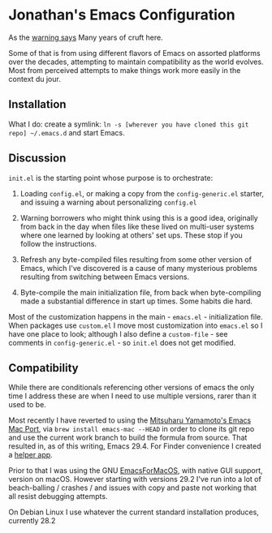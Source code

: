 # Jonathan's Emacs Configuration

As the [warning says](emacs.el) Many years of cruft here.

Some of that is from using different flavors of Emacs on assorted platforms
over the decades, attempting to maintain compatibility as the world evolves.
Most from perceived attempts to make things work more easily in the context du
jour.

## Installation

What I do: create a symlink: `ln -s [wherever you have cloned this git repo]
~/.emacs.d` and start Emacs.

## Discussion

`init.el` is the starting point whose purpose is to orchestrate:

1. Loading `config.el`, or making a copy from the `config-generic.el` starter,
   and issuing a warning about personalizing `config.el`

1. Warning borrowers who might think using this is a good idea, originally
   from back in the day when files like these lived on multi-user systems
   where one learned by looking at others' set ups. These stop if you follow
   the instructions.
   
1. Refresh any byte-compiled files resulting from some other version of Emacs,
   which I've discovered is a cause of many mysterious problems resulting from
   switching between Emacs versions.

1. Byte-compile the main initialization file, from back when byte-compiling
   made a substantial difference in start up times. Some habits die hard.

Most of the customization happens in the main - `emacs.el` - initialization file.
When packages use `custom.el` I move most customization into `emacs.el` so I
have one place to look; although I also define a `custom-file` - see comments in
`config-generic.el` - so `init.el` does not get modified.

## Compatibility

While there are conditionals referencing other versions of emacs the only time
I address these are when I need to use multiple versions, rarer than it used
to be.

Most recently I have reverted to using the [Mitsuharu Yamamoto's Emacs Mac
Port](https://github.com/railwaycat/homebrew-emacsmacport), via `brew install
emacs-mac --HEAD` in order to clone its git repo and use the current work
branch to build the formula from source. That resulted in, as of this writing,
Emacs 29.4. For Finder convenience I created a [helper
app](https://github.com/railwaycat/homebrew-emacsmacport/blob/master/docs/emacs-start-helpers.md#user-content-helper-2).

Prior to that I was using the GNU
[EmacsForMacOS](https://emacsformacosx.com/), with native GUI support, version
on macOS. However starting with versions 29.2 I've run into a lot of
beach-balling / crashes / and issues with copy and paste not working that all
resist debugging attempts.

On Debian Linux I use whatever the current standard installation produces,
currently 28.2
